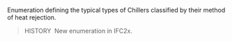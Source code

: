 Enumeration defining the typical types of Chillers classified by their method of heat rejection.

> HISTORY&nbsp; New enumeration in IFC2x.